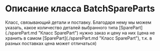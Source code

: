 # Описание класса BatchSpareParts
<p>Класс, связывающий детали и поставку. Благодаря нему мы можем указать, какое количество деталей выбранного типа [SparePart](./sparePart.md "Класс SparePart") нужно заказ и цену на них (цена не хранить в самом [SparePart](./sparePart.md "Класс SparePart"), т.к. в разных поставках цена может отличаться)</p>
